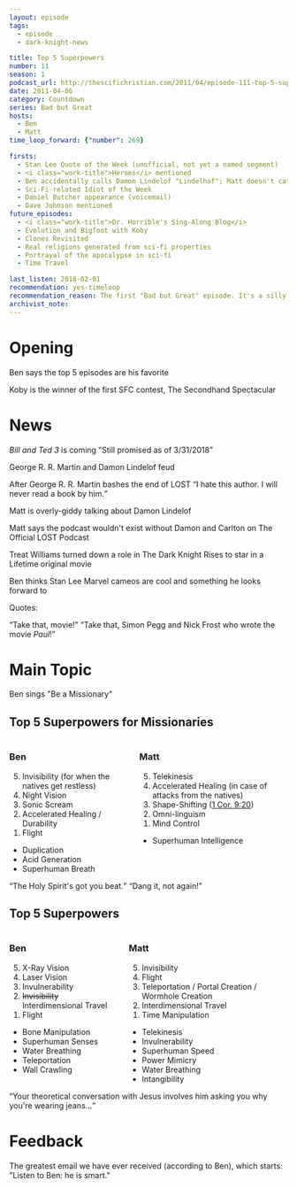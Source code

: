 ```yaml
---
layout: episode
tags:
  - episode
  - dark-knight-news 

title: Top 5 Superpowers
number: 11 
season: 1
podcast_url: http://thescifichristian.com/2011/04/episode-111-top-5-superpowers/
date: 2011-04-06
category: Countdown
series: Bad but Great
hosts:
  - Ben
  - Matt
time_loop_forward: {"number": 269}

firsts: 
  - Stan Lee Quote of the Week (unofficial, not yet a named segment)
  - <i class="work-title">Heroes</i> mentioned
  - Ben accidentally calls Damon Lindelof "Lindelhof"; Matt doesn't catch it 
  - Sci-Fi-related Idiot of the Week 
  - Daniel Butcher appearance (voicemail)
  - Dave Johnson mentioned
future_episodes: 
  - <i class="work-title">Dr. Horrible's Sing-Along Blog</i>
  - Evolution and Bigfoot with Koby
  - Clones Revisited
  - Real religions generated from sci-fi properties
  - Portrayal of the apocalypse in sci-fi 
  - Time Travel

last_listen: 2018-02-01
recommendation: yes-timeloop
recommendation_reason: The first "Bad but Great" episode. It's a silly premise and a silly discussion with some of the funniest moments of Season 1.
archivist_note: 
---
```

# Opening
Ben says the top 5 episodes are his favorite

Koby is the winner of the first SFC contest, The Secondhand Spectacular



# News
<i class="work-title">Bill and Ted 3</i> is coming <q class="archivist inline">Still promised as of 3/31/2018</q>

George R. R. Martin and Damon Lindelof feud

<div class="quote">
  <span class="quote-context tag is-size-6">After George R. R. Martin bashes the end of LOST</span>
  <q class="matt">I hate this author. I will never read a book by him.</q>
</div>

Matt is overly-giddy talking about Damon Lindelof

Matt says the podcast wouldn't exist without Damon and Carlton on The Official LOST Podcast

Treat Williams turned down a role in The Dark Knight Rises to star in a Lifetime original movie

Ben thinks Stan Lee Marvel cameos are cool and something he looks forward to 

Quotes: 
<div class="quote">
  <q class="ben">Take that, movie!</q>
  <q class="matt">Take that, Simon Pegg and Nick Frost who wrote the movie <i class="work-title">Paul</i>!</q>
</div>



# Main Topic

Ben sings "Be a Missionary"

<div class="top-five">
  <h2 class="has-text-centered">Top 5 Superpowers for Missionaries</h2>
  <div class="columns">
    <div class="column ben">
      <h3>Ben</h3>
      <ol reversed>
        <li>Invisibility (for when the natives get restless) 
        <li>Night Vision
        <li>Sonic Scream
        <li>Accelerated Healing / Durability 
        <li>Flight
      </ol>
      <ul class="runner-ups">
        <li>Duplication 
        <li>Acid Generation
        <li>Superhuman Breath
      </ul>
    </div>
    <div class="column matt">
      <h3>Matt</h3>
      <ol reversed>
        <li>Telekinesis 
        <li>Accelerated Healing (in case of attacks from the natives) 
        <li>Shape-Shifting (<a href="https://www.biblegateway.com/passage/?search=1+cor+9%3A20&version=ESV" class="link-obvious">1 Cor. 9:20</a>)
        <li>Omni-linguism 
        <li>Mind Control
      </ol>
      <ul class="runner-ups">
        <li>Superhuman Intelligence
      </ul>
    </div>
  </div>
</div>

<div class="quote">
  <span class="quote-context tag is-size-6"></span>
  <q class="ben">The Holy Spirit's got you beat.</q>
  <q class="matt">Dang it, not again!</q>
</div>

<div class="top-five">
  <h2 class="has-text-centered">Top 5 Superpowers</h2>
  <div class="columns">
    <div class="column ben">
      <h3>Ben</h3>
      <ol reversed>
        <li>X-Ray Vision
        <li>Laser Vision
        <li>Invulnerability
        <li><s>Invisibility</s> Interdimensional Travel
        <li>Flight
      </ol>
      <ul class="runner-ups">
        <li>Bone Manipulation
        <li>Superhuman Senses
        <li>Water Breathing
        <li>Teleportation 
        <li>Wall Crawling 
      </ul>
    </div>
    <div class="column matt">
      <h3>Matt</h3>
      <ol reversed>
        <li>Invisibility
        <li>Flight 
        <li>Teleportation / Portal Creation / Wormhole Creation 
        <li>Interdimensional Travel
        <li>Time Manipulation
      </ol>
      <ul class="runner-ups">
        <li>Telekinesis
        <li>Invulnerability
        <li>Superhuman Speed
        <li>Power Mimicry
        <li>Water Breathing 
        <li>Intangibility
      </ul>
    </div>
  </div>
</div>

<div class="quote">
  <q class="ben">Your theoretical conversation with Jesus involves him asking you why you're wearing jeans...</q>
</div>



# Feedback

The greatest email we have ever received (according to Ben), which starts: "Listen to Ben: he is smart."